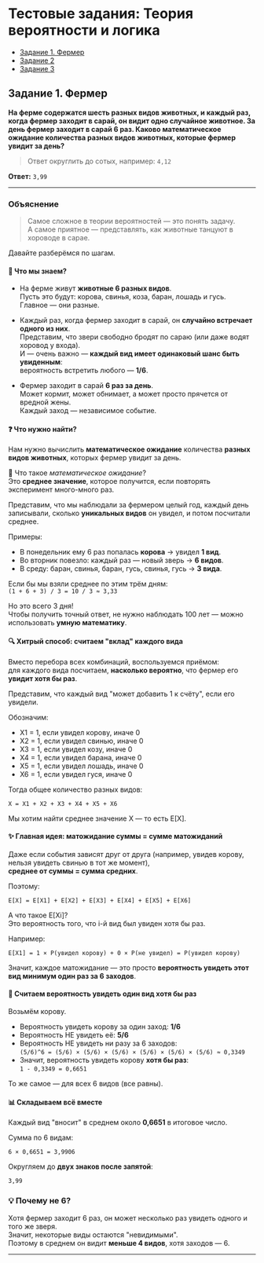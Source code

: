 # Тестовые задания: Теория вероятности и логика

- [Задание 1. Фермер](#задание-1)
- [Задание 2](#задание-2)
- [Задание 3](#задание-3)

## Задание 1. Фермер

**На ферме содержатся шесть разных видов животных, и каждый раз, когда фермер заходит в сарай, он видит одно случайное животное. За день фермер заходит в сарай 6 раз. Каково математическое ожидание количества разных видов животных, которые фермер увидит за день?**

> Ответ округлить до сотых, например: `4,12`

**Ответ:** `3,99`

---

### Объяснение

> Самое сложное в теории вероятностей — это понять задачу.  
> А самое приятное — представлять, как животные танцуют в хороводе в сарае.

Давайте разберёмся по шагам.

#### 🧩 Что мы знаем?

- На ферме живут **животные 6 разных видов**.  
  Пусть это будут: корова, свинья, коза, баран, лошадь и гусь.  
  Главное — они разные.

- Каждый раз, когда фермер заходит в сарай, он **случайно встречает одного из них**.  
  Представим, что звери свободно бродят по сараю (или даже водят хоровод у входа).  
  И — очень важно — **каждый вид имеет одинаковый шанс быть увиденным**:  
  вероятность встретить любого — **1/6**.

- Фермер заходит в сарай **6 раз за день**.  
  Может кормит, может обнимает, а может просто прячется от вредной жены.  
  Каждый заход — независимое событие.


#### ❓ Что нужно найти?

Нам нужно вычислить **математическое ожидание** количества **разных видов животных**, которых фермер увидит за день.

🔹 Что такое *математическое ожидание*?  
Это **среднее значение**, которое получится, если повторять эксперимент много-много раз.

Представим, что мы наблюдали за фермером целый год, каждый день записывали, сколько **уникальных видов** он увидел, и потом посчитали среднее.

Примеры:
- В понедельник ему 6 раз попалась **корова** → увидел **1 вид**.
- Во вторник повезло: каждый раз — новый зверь → **6 видов**.
- В среду: баран, свинья, баран, гусь, свинья, гусь → **3 вида**.

Если бы мы взяли среднее по этим трём дням:  
`(1 + 6 + 3) / 3 = 10 / 3 ≈ 3,33`

Но это всего 3 дня!  
Чтобы получить точный ответ, не нужно наблюдать 100 лет — можно использовать **умную математику**.

#### 🔍 Хитрый способ: считаем "вклад" каждого вида

Вместо перебора всех комбинаций, воспользуемся приёмом:  
для каждого вида посчитаем, **насколько вероятно**, что фермер его **увидит хотя бы раз**.

Представим, что каждый вид "может добавить 1 к счёту", если его увидели.

Обозначим:
- X1 = 1, если увидел корову, иначе 0
- X2 = 1, если увидел свинью, иначе 0
- X3 = 1, если увидел козу, иначе 0
- X4 = 1, если увидел барана, иначе 0
- X5 = 1, если увидел лошадь, иначе 0
- X6 = 1, если увидел гуся, иначе 0

Тогда общее количество разных видов:
```
X = X1 + X2 + X3 + X4 + X5 + X6
```

Мы хотим найти среднее значение X — то есть E[X].

#### ✨ Главная идея: матожидание суммы = сумме матожиданий

Даже если события зависят друг от друга (например, увидев корову, нельзя увидеть свинью в тот же момент),  
**среднее от суммы = сумма средних**.

Поэтому:
```
E[X] = E[X1] + E[X2] + E[X3] + E[X4] + E[X5] + E[X6]
```

А что такое E[Xi]?  
Это вероятность того, что i-й вид был увиден хотя бы раз.

Например:
```
E[X1] = 1 × P(увидел корову) + 0 × P(не увидел) = P(увидел корову)
```

Значит, каждое матожидание — это просто **вероятность увидеть этот вид минимум один раз за 6 заходов**.

#### 🎯 Считаем вероятность увидеть один вид хотя бы раз

Возьмём корову.

- Вероятность увидеть корову за один заход: **1/6**
- Вероятность НЕ увидеть её: **5/6**
- Вероятность НЕ увидеть ни разу за 6 заходов:  
  `(5/6)^6 = (5/6) × (5/6) × (5/6) × (5/6) × (5/6) × (5/6) ≈ 0,3349`
- Значит, вероятность увидеть корову **хотя бы раз**:  
  `1 - 0,3349 = 0,6651`

То же самое — для всех 6 видов (все равны).

#### 📊 Складываем всё вместе

Каждый вид "вносит" в среднем около **0,6651** в итоговое число.

Сумма по 6 видам:
```
6 × 0,6651 = 3,9906
```

Округляем до **двух знаков после запятой**:
```
3,99
```

### 💡 Почему не 6?

Хотя фермер заходит 6 раз, он может несколько раз увидеть одного и того же зверя.  
Значит, некоторые виды остаются "невидимыми".  
Поэтому в среднем он видит **меньше 4 видов**, хотя заходов — 6.

---
